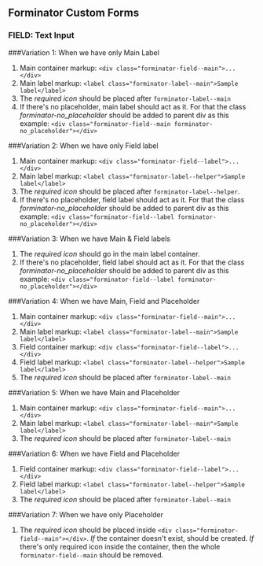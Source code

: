 ## Forminator Custom Forms

### FIELD: Text Input

###Variation 1: When we have only Main Label

1. Main container markup: `<div class="forminator-field--main">...</div>`
2. Main label markup: `<label class="forminator-label--main">Sample label</label>`
3. The *required icon* should be placed after `forminator-label--main`
4. If there's no placeholder, main label should act as it. For that the class *forminator-no_placeholder* should be added to parent div as this example: `<div class="forminator-field--main forminator-no_placeholder"></div>`

###Variation 2: When we have only Field label

1. Main container markup: `<div class="forminator-field--label">...</div>`
2. Main label markup: `<label class="forminator-label--helper">Sample label</label>`
3. The *required icon* should be placed after `forminator-label--helper`.
4. If there's no placeholder, field label should act as it. For that the class *forminator-no_placeholder* should be added to parent div as this example: `<div class="forminator-field--label forminator-no_placeholder"></div>`

###Variation 3: When we have Main & Field labels

1. The *required icon* should go in the main label container.
2. If there's no placeholder, field label should act as it. For that the class *forminator-no_placeholder* should be added to parent div as this example: `<div class="forminator-field--label forminator-no_placeholder"></div>`

###Variation 4: When we have Main, Field and Placeholder

1. Main container markup: `<div class="forminator-field--main">...</div>`
2. Main label markup: `<label class="forminator-label--main">Sample label</label>`
3. Field container markup: `<div class="forminator-field--label">...</div>`
4. Field label markup: `<label class="forminator-label--helper">Sample label</label>`
5. The *required icon* should be placed after `forminator-label--main`

###Variation 5: When we have Main and Placeholder

1. Main container markup: `<div class="forminator-field--main">...</div>`
2. Main label markup: `<label class="forminator-label--main">Sample label</label>`
3. The *required icon* should be placed after `forminator-label--main`

###Variation 6: When we have Field and Placeholder

1. Field container markup: `<div class="forminator-field--label">...</div>`
2. Field label markup: `<label class="forminator-label--helper">Sample label</label>`
3. The *required icon* should be placed after `forminator-label--main`

###Variation 7: When we have only Placeholder

1. The *required icon* should be placed inside `<div class="forminator-field--main"></div>`. *If* the container doesn't exist, should be created. *If* there's only required icon inside the container, then the whole `forminator-field--main` should be removed.